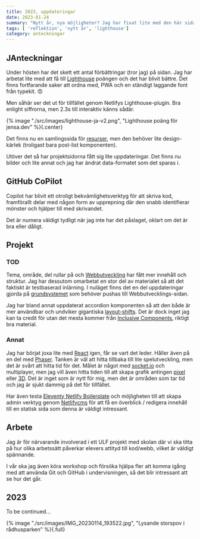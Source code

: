 ```yaml
---
title: 2023, uppdateringar
date: 2023-01-24
summary: "Nytt år, nya möjligheter? Jag har fixat lite med den här sidan i vanlig ordning och pysslar på med både arbete och projekt."
tags: [ 'reflektion', 'nytt år', 'lighthouse']
category: anteckningar
---
```


## JAnteckningar

Under hösten har det skett ett antal förbättringar (tror jag) på sidan. Jag har arbetat lite med att få till [Lighthouse](https://developer.chrome.com/docs/lighthouse/overview/) poängen och det har blivit bättre. Det finns fortfarande saker att ordna med, PWA och en ständigt laggande font från typekit. 😠

Men såhär ser det ut för tillfället genom Netlifys Lighthouse-plugin. Bra enlight siffrorna, men 2.3s till interaktiv känns sådär.

{% image "./src/images/lighthouse-ja-v2.png", "Lighthouse poäng för jensa.dev" %}{.center}

Det finns nu en samlingssida för [resurser](/resurser), men den behöver lite design-kärlek (troligast bara post-list komponenten).

Utöver det så har projektsidorna fått sig lite uppdateringar. Det finns nu bilder och lite annat och jag har ändrat data-formatet som det sparas i.

## GitHub CoPilot

Copilot har blivit ett otroligt bekvämlighetsverktyg för att skriva kod, framförallt delar med någon form av upprepning där den snabb identifierar mönster och hjälper till med skrivandet.

Det är numera väldigt tydligt när jag inte har det påslaget, oklart om det är bra eller dåligt.

## Projekt

### TOD

Tema, område, del rullar på och [Webbutveckling](https://webbutveckling.jensa.dev) har fått mer innehåll och struktur. Jag har dessutom omarbetat en stor del av materialet så att det faktiskt är testbaserad inlärning. I nuläget finns det en del uppdateringar gjorda på [grundsystemet](https://tod.jensa.dev/) som behöver pushas till Webbutvecklings-sidan.

Jag har bland annat uppdaterat accordion komponenten så att den både är mer användbar och undviker gigantiska [layout-shifts](https://developers.google.com/publisher-tag/guides/minimize-layout-shift#:~:text=A%20layout%20shift%20occurs%20when,result%20of%20a%20user%20action.). Det är dock inget jag kan ta credit för utan det mesta kommer från [Inclusive Components](https://inclusive-components.design), riktigt bra material.

### Annat

Jag har börjat joxa lite med [React](https://reactjs.org/) igen, får se vart det leder. Håller även på en del med [Phaser](https://phaser.io/phaser3). Tanken är väl att hitta tillbaka till lite spelutveckling, men det är svårt att hitta tid för det. Målet är något med [socket.io](https://socket.io/) och multiplayer, men jag vill även hitta tiden till att skapa grafik antingen [pixel](https://www.aseprite.org/) eller [3D](https://www.blender.org/). Det är inget som är nytt för mig, men det är områden som tar tid och jag är sjukt dammig på det för tillfället.

Har även testa [Eleventy Netlify Boilerplate](https://eleventy-netlify-boilerplate.netlify.app/) och möjligheten till att skapa admin verktyg genom [Netlifycms](https://www.netlifycms.org/) för att få en överblick / redigera innehåll till en statisk sida som denna är väldigt intressant.

## Arbete

Jag är för närvarande involverad i ett ULF projekt med skolan där vi ska titta på hur olika arbetssätt påverkar elevers attityd till kod/webb, vilket är väldigt spännande.

I vår ska jag även köra workshop och försöka hjälpa fler att komma igång med att använda Git och GitHub i undervisningen, så det blir intressant att se hur det går.

## 2023

To be continued...

{% image "./src/images/IMG_20230114_193522.jpg", "Lysande storspov i rådhusparken" %}{.full}